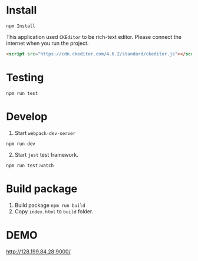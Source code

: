 # Install
```
npm Install
```
This application used `CKEditor` to be rich-text editor. Please connect the internet when you run the project.
```html
<script src="https://cdn.ckeditor.com/4.6.2/standard/ckeditor.js"></script>
```

# Testing
```
npm run test
```

# Develop
1. Start `webpack-dev-server`
```
npm run dev
```
2. Start `jest` test framework.
```
npm run test:watch
```

# Build package
1. Build package `npm run build`
2. Copy `index.html` to `build` folder.

# DEMO
http://128.199.84.28:9000/
